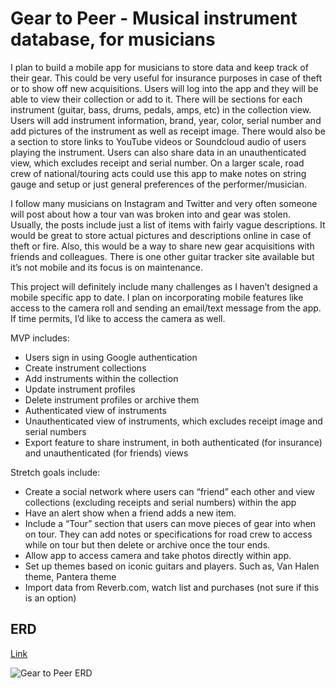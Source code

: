 # Gear to Peer - Musical instrument database, for musicians
I plan to build a mobile app for musicians to store data and keep track of their gear. This could be very useful for insurance purposes in case of theft or to show off new acquisitions. Users will log into the app and they will be able to view their collection or add to it. There will be sections for each instrument (guitar, bass, drums, pedals, amps, etc) in the collection view. Users will add instrument information, brand, year, color, serial number and add pictures of the instrument as well as receipt image. There would also be a section to store links to YouTube videos or Soundcloud audio of users playing the instrument. Users can also share data in an unauthenticated view, which excludes receipt and serial number. On a larger scale, road crew of national/touring acts could use this app to make notes on string gauge and setup or just general preferences of the performer/musician.

I follow many musicians on Instagram and Twitter and very often someone will post about how a tour van was broken into and gear was stolen. Usually, the posts include just a list of items with fairly vague descriptions. It would be great to store actual pictures and descriptions online in case of theft or fire. Also, this would be a way to share new gear acquisitions with friends and colleagues. There is one other guitar tracker site available but it’s not mobile and its focus is on maintenance.

This project will definitely include many challenges as I haven’t designed a mobile specific app to date. I plan on incorporating mobile features like access to the camera roll and sending an email/text message from the app. If time permits, I’d like to access the camera as well.

MVP includes:
- Users sign in using Google authentication
- Create instrument collections
- Add instruments within the collection
- Update instrument profiles
- Delete instrument profiles or archive them
- Authenticated view of instruments
- Unauthenticated view of instruments, which excludes receipt image and serial numbers
- Export feature to share instrument, in both authenticated (for insurance) and unauthenticated (for friends) views

Stretch goals include:
- Create a social network where users can “friend” each other and view collections (excluding receipts and serial numbers) within the app
- Have an alert show when a friend adds a new item.
- Include a “Tour” section that users can move pieces of gear into when on tour. They can add notes or specifications for road crew to access while on tour but then delete or archive once the tour ends.
- Allow app to access camera and take photos directly within app.
- Set up themes based on iconic guitars and players. Such as, Van Halen theme, Pantera theme
- Import data from Reverb.com, watch list and purchases (not sure if this is an option)

## ERD
[Link](https://lucid.app/lucidchart/invitations/accept/fc576bd8-3550-4e4d-a344-e10a36e53c7e)

![Gear to Peer ERD](https://user-images.githubusercontent.com/67588177/99994125-3b5cd180-2d7e-11eb-8d41-fc7a01fb89e9.png)